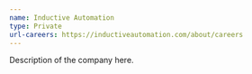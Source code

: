 ```yaml
---
name: Inductive Automation
type: Private
url-careers: https://inductiveautomation.com/about/careers
---
```

Description of the company here. 
